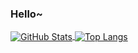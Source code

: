 ### Hello~

<a href="https://github.com/AiDaiP">
  <img align="center" alt="GitHub Stats" src="https://github-readme-stats.vercel.app/api?username=AiDaiP&show_icons=true&include_all_commits=true" />
</a>
<a href="https://github.com/AiDaiP">
  <img align="center" alt="Top Langs" src="https://github-readme-stats.vercel.app/api/top-langs/?username=AiDaiP&layout=compact" />
</a>

